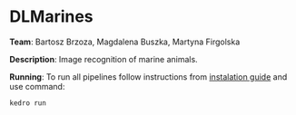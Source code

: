 # DLMarines 
**Team**: Bartosz Brzoza, Magdalena Buszka, Martyna Firgolska

**Description**: Image recognition of marine animals.

**Running**: To run all pipelines follow instructions from [instalation guide](instalation.md) and use command:
```
kedro run
```